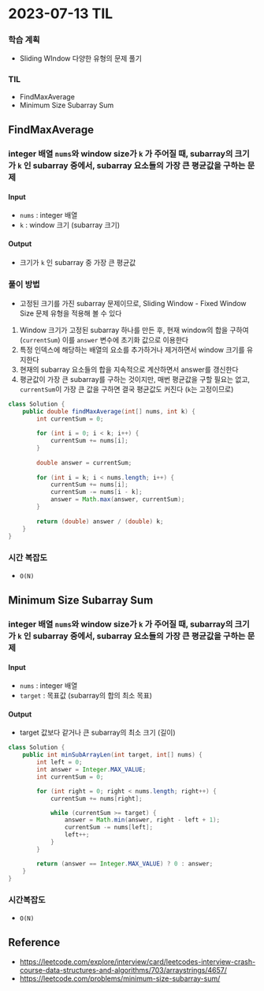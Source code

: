 # 2023-07-13 TIL

### 학습 계획
- Sliding WIndow 다양한 유형의 문제 풀기

### TIL
- FindMaxAverage
- Minimum Size Subarray Sum

## FindMaxAverage
### integer 배열 `nums`와 window size가 `k` 가 주어질 때, subarray의 크기가 `k` 인 subarray 중에서, subarray 요소들의 가장 큰 평균값을 구하는 문제

#### Input
- `nums` : integer 배열
- `k` : window 크기 (subarray 크기)

#### Output
- 크기가 `k` 인 subarray 중 가장 큰 평균값

### 풀이 방법
- 고정된 크기를 가진 subarray 문제이므로, Sliding Window - Fixed Window Size 문제 유형을 적용해 볼 수 있다
1. Window 크기가 고정된 subarray 하나를 만든 후, 현재 window의 합을 구하여 (`currentSum`) 이를 `answer` 변수에 초기화 값으로 이용한다
2. 특정 인덱스에 해당하는 배열의 요소를 추가하거나 제거하면서 window 크기를 유지한다
3. 현재의 subarray 요소들의 합을 지속적으로 계산하면서 answer를 갱신한다
4. 평균값이 가장 큰 subarray를 구하는 것이지만, 매번 평균값을 구할 필요는 없고, `currentSum`이 가장 큰 값을 구하면 결국 평균값도 커진다 (`k`는 고정이므로)

```java
class Solution {
    public double findMaxAverage(int[] nums, int k) {
        int currentSum = 0;
        
        for (int i = 0; i < k; i++) {
            currentSum += nums[i];
        }
        
        double answer = currentSum;
        
        for (int i = k; i < nums.length; i++) {
            currentSum += nums[i];
            currentSum -= nums[i - k];
            answer = Math.max(answer, currentSum);
        }
        
        return (double) answer / (double) k;
    }
}
```

### 시간 복잡도
- `O(N)`

## Minimum Size Subarray Sum
### integer 배열 `nums`와 window size가 `k` 가 주어질 때, subarray의 크기가 `k` 인 subarray 중에서, subarray 요소들의 가장 큰 평균값을 구하는 문제

#### Input
- `nums` : integer 배열
- `target` : 목표값 (subarray의 합의 최소 목표)

#### Output
- target 값보다 같거나 큰 subarray의 최소 크기 (길이)

```java
class Solution {
    public int minSubArrayLen(int target, int[] nums) {
        int left = 0;
        int answer = Integer.MAX_VALUE;
        int currentSum = 0;

        for (int right = 0; right < nums.length; right++) {
            currentSum += nums[right];

            while (currentSum >= target) {
                answer = Math.min(answer, right - left + 1);
                currentSum -= nums[left];
                left++;
            }        
        }

        return (answer == Integer.MAX_VALUE) ? 0 : answer;
    }
}
```

### 시간복잡도 
- `O(N)`

## Reference
- https://leetcode.com/explore/interview/card/leetcodes-interview-crash-course-data-structures-and-algorithms/703/arraystrings/4657/
- https://leetcode.com/problems/minimum-size-subarray-sum/
